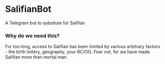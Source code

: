 # SalifianBot
A Telegram bot to subsitute for Salifian

### Why do we need this?
For too long, access to Salifian has been limited by various arbitrary factors - the birth lottery, geography, your RC/OG.
Fear not, for we have made Salifian more than mortal man. 
